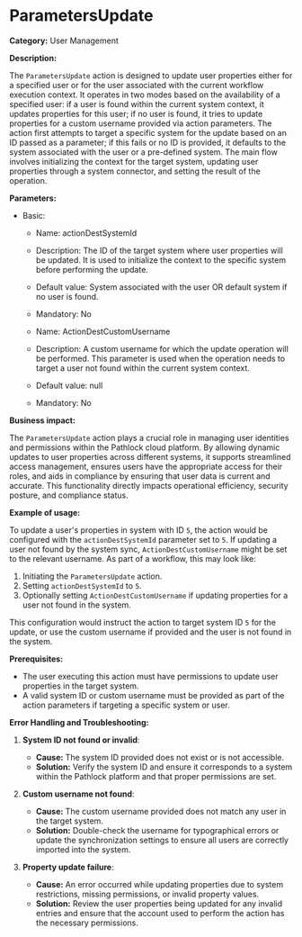 # ParametersUpdate

**Category:** User Management

**Description:**

The `ParametersUpdate` action is designed to update user properties either for a specified user or for the user associated with the current workflow execution context. It operates in two modes based on the availability of a specified user: if a user is found within the current system context, it updates properties for this user; if no user is found, it tries to update properties for a custom username provided via action parameters. The action first attempts to target a specific system for the update based on an ID passed as a parameter; if this fails or no ID is provided, it defaults to the system associated with the user or a pre-defined system. The main flow involves initializing the context for the target system, updating user properties through a system connector, and setting the result of the operation.

**Parameters:**

- Basic:
    - Name: actionDestSystemId
    - Description: The ID of the target system where user properties will be updated. It is used to initialize the context to the specific system before performing the update.
    - Default value: System associated with the user OR default system if no user is found.
    - Mandatory: No

    - Name: ActionDestCustomUsername
    - Description: A custom username for which the update operation will be performed. This parameter is used when the operation needs to target a user not found within the current system context.
    - Default value: null
    - Mandatory: No

**Business impact:**

The `ParametersUpdate` action plays a crucial role in managing user identities and permissions within the Pathlock cloud platform. By allowing dynamic updates to user properties across different systems, it supports streamlined access management, ensures users have the appropriate access for their roles, and aids in compliance by ensuring that user data is current and accurate. This functionality directly impacts operational efficiency, security posture, and compliance status.

**Example of usage:**

To update a user's properties in system with ID `5`, the action would be configured with the `actionDestSystemId` parameter set to `5`. If updating a user not found by the system sync, `ActionDestCustomUsername` might be set to the relevant username. As part of a workflow, this may look like:

1. Initiating the `ParametersUpdate` action.
2. Setting `actionDestSystemId` to `5`.
3. Optionally setting `ActionDestCustomUsername` if updating properties for a user not found in the system.

This configuration would instruct the action to target system ID `5` for the update, or use the custom username if provided and the user is not found in the system.

**Prerequisites:**

- The user executing this action must have permissions to update user properties in the target system.
- A valid system ID or custom username must be provided as part of the action parameters if targeting a specific system or user.

**Error Handling and Troubleshooting:**

1. **System ID not found or invalid**:
   - **Cause:** The system ID provided does not exist or is not accessible.
   - **Solution:** Verify the system ID and ensure it corresponds to a system within the Pathlock platform and that proper permissions are set.
   
2. **Custom username not found**:
   - **Cause:** The custom username provided does not match any user in the target system.
   - **Solution:** Double-check the username for typographical errors or update the synchronization settings to ensure all users are correctly imported into the system.
   
3. **Property update failure**:
   - **Cause:** An error occurred while updating properties due to system restrictions, missing permissions, or invalid property values.
   - **Solution:** Review the user properties being updated for any invalid entries and ensure that the account used to perform the action has the necessary permissions.